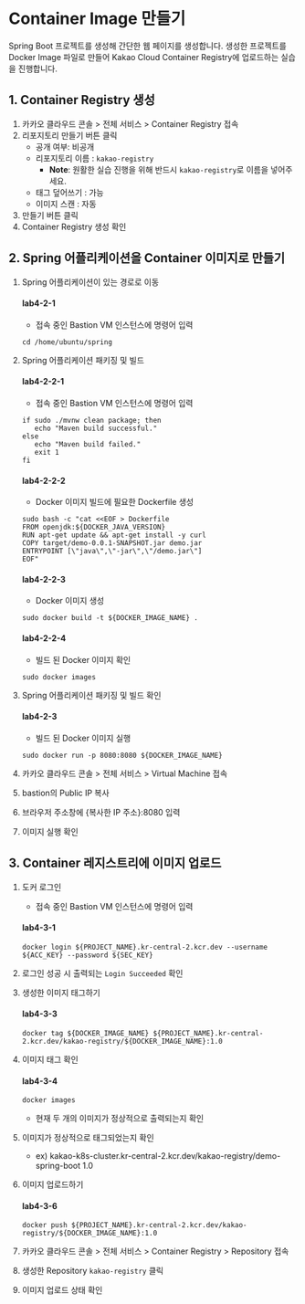 # Container Image 만들기

Spring Boot 프로젝트를 생성해 간단한 웹 페이지를 생성합니다. 생성한 프로젝트를 Docker Image 파일로 만들어 Kakao Cloud Container Registry에 업로드하는 실습을 진행합니다.


## 1. Container Registry 생성

1. 카카오 클라우드 콘솔 > 전체 서비스 > Container Registry 접속
2. 리포지토리 만들기 버튼 클릭
   - 공개 여부: 비공개
   - 리포지토리 이름 : `kakao-registry`
     - **Note**: 원활한 실습 진행을 위해 반드시 `kakao-registry`로 이름을 넣어주세요.
   - 태그 덮어쓰기 : 가능
   - 이미지 스캔 : 자동
3. 만들기 버튼 클릭
4. Container Registry 생성 확인
    
## 2. Spring 어플리케이션을 Container 이미지로 만들기

1. Spring 어플리케이션이 있는 경로로 이동
   #### **lab4-2-1**
   - 접속 중인 Bastion VM 인스턴스에 명령어 입력
   ```
   cd /home/ubuntu/spring
   ```
   
2. Spring 어플리케이션 패키징 및 빌드
  
   #### **lab4-2-2-1**
   - 접속 중인 Bastion VM 인스턴스에 명령어 입력
   ```
   if sudo ./mvnw clean package; then
      echo "Maven build successful."
   else
      echo "Maven build failed."
      exit 1
   fi
   ```

    #### **lab4-2-2-2**
   - Docker 이미지 빌드에 필요한 Dockerfile 생성
   ```
   sudo bash -c "cat <<EOF > Dockerfile
   FROM openjdk:${DOCKER_JAVA_VERSION}
   RUN apt-get update && apt-get install -y curl
   COPY target/demo-0.0.1-SNAPSHOT.jar demo.jar
   ENTRYPOINT [\"java\",\"-jar\",\"/demo.jar\"]
   EOF"
   ```

   #### **lab4-2-2-3**
   - Docker 이미지 생성
   ```
   sudo docker build -t ${DOCKER_IMAGE_NAME} .    
   ```

   #### **lab4-2-2-4**
   - 빌드 된 Docker 이미지 확인
   ```
   sudo docker images
   ```
   
3. Spring 어플리케이션 패키징 및 빌드 확인

   #### **lab4-2-3**
   - 빌드 된 Docker 이미지 실행
   ```
   sudo docker run -p 8080:8080 ${DOCKER_IMAGE_NAME}
   ```

4. 카카오 클라우드 콘솔 > 전체 서비스 > Virtual Machine 접속
5. bastion의 Public IP 복사
6. 브라우저 주소창에 {복사한 IP 주소}:8080 입력
7. 이미지 실행 확인

## 3. Container 레지스트리에 이미지 업로드

1. 도커 로그인
   - 접속 중인 Bastion VM 인스턴스에 명령어 입력
   #### **lab4-3-1**
   ```
   docker login ${PROJECT_NAME}.kr-central-2.kcr.dev --username ${ACC_KEY} --password ${SEC_KEY}
   ```

2. 로그인 성공 시 출력되는 `Login Succeeded` 확인
3. 생성한 이미지 태그하기
   #### **lab4-3-3**
   ```
   docker tag ${DOCKER_IMAGE_NAME} ${PROJECT_NAME}.kr-central-2.kcr.dev/kakao-registry/${DOCKER_IMAGE_NAME}:1.0
   ```

4. 이미지 태그 확인
   #### **lab4-3-4**
   
   ```
   docker images
   ```
   - 현재 두 개의 이미지가 정상적으로 출력되는지 확인
   
5. 이미지가 정상적으로 태그되었는지 확인
   - ex) kakao-k8s-cluster.kr-central-2.kcr.dev/kakao-registry/demo-spring-boot  1.0
     
6. 이미지 업로드하기
   #### **lab4-3-6**
   ```
   docker push ${PROJECT_NAME}.kr-central-2.kcr.dev/kakao-registry/${DOCKER_IMAGE_NAME}:1.0
   ```
7. 카카오 클라우드 콘솔 > 전체 서비스 > Container Registry > Repository 접속
8. 생성한 Repository `kakao-registry` 클릭
9. 이미지 업로드 상태 확인


